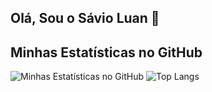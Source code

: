 ## Olá, Sou o Sávio Luan 👋
## Minhas Estatísticas no GitHub

![Minhas Estatísticas no GitHub](https://github-readme-stats.vercel.app/api?username=Luanmonteiro1&show_icons=true&theme=radical&hide=contribs,prs&show=reviews,discussions_started,discussions_answered,prs_merged,prs_merged_percentage&cache_seconds=1800)
![Top Langs](https://github-readme-stats.vercel.app/api/top-langs/?username=Luanmonteiro1&hide_progress=true)




